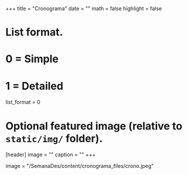 +++
title = "Cronograma"
date = ""
math = false
highlight = false

# List format.
#   0 = Simple
#   1 = Detailed
list_format = 0

# Optional featured image (relative to `static/img/` folder).
[header]
image = ""
caption = ""
+++


image = "/SemanaDes/content/cronograma_files/crono.jpeg"